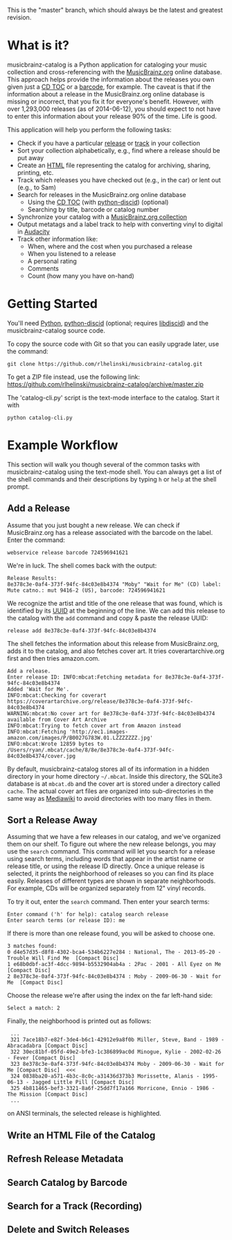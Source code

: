 This is the "master" branch, which should always be the latest and greatest
revision. 

What is it?
===================

musicbrainz-catalog is a Python application for cataloging your music
collection and cross-referencing with the
[MusicBrainz.org](http://musicbrainz.org) online database. This approach helps
provide the information about the releases you own given just a 
[CD TOC](http://musicbrainz.org/doc/Disc%20ID) or a
[barcode](http://en.wikipedia.org/wiki/Universal_Product_Code), for example.
The caveat is that if the information about a release in the MusicBrainz.org
online database is missing or incorrect, that you fix it for everyone's
benefit. However, with over 1,293,000 releases (as of 2014-06-12), you should
expect to not have to enter this information about your release 90% of the
time. Life is good.

This application will help you perform the following tasks:

* Check if you have a particular [release](https://musicbrainz.org/doc/Release)
  or [track](https://musicbrainz.org/doc/Recording) in your collection
* Sort your collection alphabetically, e.g., find where a release should be put
  away
* Create an [HTML](http://en.wikipedia.org/wiki/Html) file representing the
  catalog for archiving, sharing, printing, etc.
* Track which releases you have checked out (e.g., in the car) or lent out
  (e.g., to Sam)
* Search for releases in the MusicBrainz.org online database
    * Using the [CD TOC](http://musicbrainz.org/doc/Disc%20ID) (with
      [python-discid](https://github.com/JonnyJD/python-discid)) (optional)
    * Searching by title, barcode or catalog number
* Synchronize your catalog with a 
  [MusicBrainz.org collection](https://musicbrainz.org/doc/Collections)
* Output metatags and a label track to help with converting vinyl to digital 
  in [Audacity](http://audacity.sourceforge.net/)
* Track other information like:
    * When, where and the cost when you purchased a release
    * When you listened to a release
    * A personal rating
    * Comments
    * Count (how many you have on-hand)

Getting Started
===============

You'll need [Python](https://www.python.org/),
[python-discid](https://github.com/JonnyJD/python-discid) (optional; requires
[libdiscid](http://musicbrainz.org/doc/libdiscid)) and the musicbrainz-catalog
source code. 

To copy the source code with Git so that you can easily upgrade later, use the
command:
```
git clone https://github.com/rlhelinski/musicbrainz-catalog.git
```

To get a ZIP file instead, use the following link:
https://github.com/rlhelinski/musicbrainz-catalog/archive/master.zip

The 'catalog-cli.py' script is the text-mode interface to the catalog. Start it
with 
```
python catalog-cli.py
```

Example Workflow
================

This section will walk you though several of the common tasks with
musicbrainz-catalog using the text-mode shell. You can always get a list of the
shell commands and their descriptions by typing `h` or `help` at the shell
prompt.

Add a Release
-------------

Assume that you just bought a new release. We can check if MusicBrainz.org has
a release associated with the barcode on the label. Enter the command:

```
webservice release barcode 724596941621
```

We're in luck. The shell comes back with the output:

```
Release Results:
8e378c3e-0af4-373f-94fc-84c03e8b4374 "Moby" "Wait for Me" (CD) label: Mute catno.: mut 9416-2 (US), barcode: 724596941621
```

We recognize the artist and title of the one release that was found, which is
identified by its [UUID](http://en.wikipedia.org/wiki/Uuid) at the beginning of
the line. We can add this release to the catalog with the `add` command and
copy & paste the release UUID: 

```
release add 8e378c3e-0af4-373f-94fc-84c03e8b4374
```

The shell fetches the information about this release from MusicBrainz.org, adds
it to the catalog, and also fetches cover art. It tries coverartarchive.org
first and then tries amazon.com.  

```
Add a release.
Enter release ID: INFO:mbcat:Fetching metadata for 8e378c3e-0af4-373f-94fc-84c03e8b4374
Added 'Wait for Me'.
INFO:mbcat:Checking for coverart https://coverartarchive.org/release/8e378c3e-0af4-373f-94fc-84c03e8b4374
WARNING:mbcat:No cover art for 8e378c3e-0af4-373f-94fc-84c03e8b4374 available from Cover Art Archive
INFO:mbcat:Trying to fetch cover art from Amazon instead
INFO:mbcat:Fetching 'http://ec1.images-amazon.com/images/P/B0027G783W.01.LZZZZZZZ.jpg'
INFO:mbcat:Wrote 12859 bytes to /Users/ryan/.mbcat/cache/8/8e/8e378c3e-0af4-373f-94fc-84c03e8b4374/cover.jpg
```

By default, musicbrainz-catalog stores all of its information in a hidden
directory in your home directory `~/.mbcat`. Inside this directory, the SQLite3
database is at `mbcat.db` and the cover art is stored under a directory called
`cache`. The actual cover art files are organized into sub-directories in the
same way as [Mediawiki](http://www.mediawiki.org/) to avoid directories with
too many files in them. 

Sort a Release Away
-------------------

Assuming that we have a few releases in our catalog, and we've organized them
on our shelf. To figure out where the new release belongs, you may use the
`search` command. This command will let you search for a release using search
terms, including words that appear in the artist name or release title, or
using the release ID directly. Once a unique release is selected, it prints the
neighborhood of releases so you can find its place easily. Releases of
different types are shown in separate neighborhoods. For example, CDs will be
organized separately from 12" vinyl records. 

To try it out, enter the `search` command. Then enter your search terms:

```
Enter command ('h' for help): catalog search release
Enter search terms (or release ID): me
```

If there is more than one release found, you will be asked to choose one.

```
3 matches found:
0 d4e57d35-d8f8-4302-bca4-534b6227e284 : National, The - 2013-05-20 - Trouble Will Find Me  [Compact Disc]
1 e68b0dbf-ac3f-4dcc-9894-b5532904ab4a : 2Pac - 2001 - All Eyez on Me  [Compact Disc]
2 8e378c3e-0af4-373f-94fc-84c03e8b4374 : Moby - 2009-06-30 - Wait for Me  [Compact Disc]
```

Choose the release we're after using the index on the far left-hand side:

```
Select a match: 2
```

Finally, the neighborhood is printed out as follows:

```
 ...
 321 7ace18b7-e82f-3de4-b6c1-42912e9a8f0b Miller, Steve, Band - 1989 - Abracadabra [Compact Disc] 
 322 30ec81bf-05fd-49e2-bfe3-1c386899ac0d Minogue, Kylie - 2002-02-26 - Fever [Compact Disc] 
 323 8e378c3e-0af4-373f-94fc-84c03e8b4374 Moby - 2009-06-30 - Wait for Me [Compact Disc]  <<<
 324 0838ba20-a571-4b3c-8c0c-a31436d373b3 Morissette, Alanis - 1995-06-13 - Jagged Little Pill [Compact Disc] 
 325 4b811465-bef3-3321-8a6f-25dd7f17a166 Morricone, Ennio - 1986 - The Mission [Compact Disc] 
 ...
```

on ANSI terminals, the selected release is highlighted.

Write an HTML File of the Catalog
---------------------------------

Refresh Release Metadata
------------------------

Search Catalog by Barcode
-------------------------

Search for a Track (Recording)
------------------------------

Delete and Switch Releases
--------------------------




